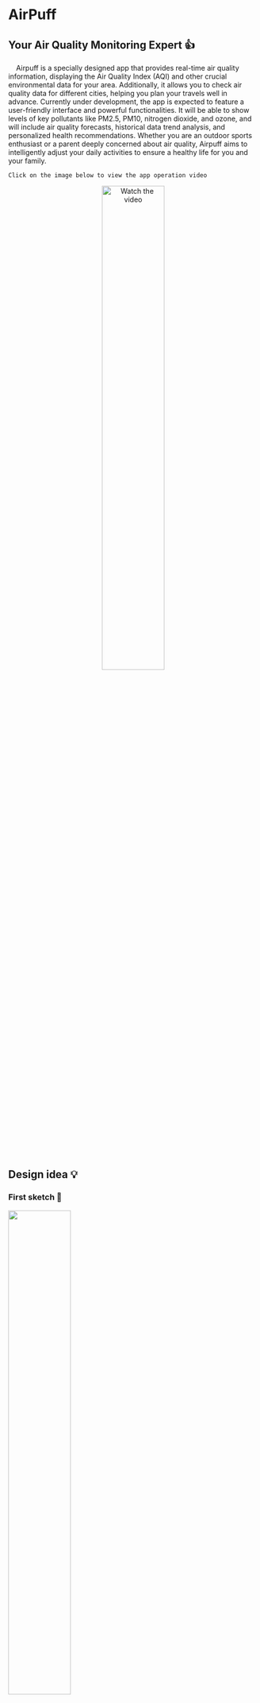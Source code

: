 # AirPuff


## Your Air Quality Monitoring Expert :thumbsup:


&nbsp;&nbsp;&nbsp;&nbsp;Airpuff is a specially designed app that provides real-time air quality information, displaying the Air Quality Index (AQI) and other crucial environmental data for your area. Additionally, it allows you to check air quality data for different cities, helping you plan your travels well in advance. Currently under development, the app is expected to feature a user-friendly interface and powerful functionalities. It will be able to show levels of key pollutants like PM2.5, PM10, nitrogen dioxide, and ozone, and will include air quality forecasts, historical data trend analysis, and personalized health recommendations. Whether you are an outdoor sports enthusiast or a parent deeply concerned about air quality, Airpuff aims to intelligently adjust your daily activities to ensure a healthy life for you and your family.

 `Click on the image below to view the app operation video`

<p align="center">
  <a href="https://github.com/pumpkins628/casa0015-AirPuff/assets/146323702/2b659380-1248-47a2-addd-15b64a49c8e9">
    <img alt="Watch the video" src="https://github.com/pumpkins628/casa0015-AirPuff/assets/146323702/35811369-a747-4347-a621-f2963f03de0c" style="width:50%; height:auto;"/>
  </a>
</p>



## Design idea :bulb:

### First sketch :page_facing_up:

<img src="https://github.com/pumpkins628/casa0015-AirPuff/assets/146323702/027bdb20-4323-4293-9479-34b43818707a" width="50%" height="auto"/>

### Screen shot
<br>

![screen](https://github.com/pumpkins628/casa0015-AirPuff/assets/146323702/e3f1bdf5-8321-4250-9589-bdb529fb5d4f)

<br>
<br>
&nbsp;&nbsp;&nbsp;&nbsp;The interface provides a comprehensive search function that allows you to inquire about the air quality data and related indexes of any city you're interested in. It also offers pertinent travel advice based on the current conditions. Additionally, you can utilize the charts to observe the anticipated data fluctuations for the coming days, which include the overall Air Quality Index (AQI) and the variations in specific pollutants like ozone and PM2.5. With this information at your disposal, you can plan your travels wisely and stay informed about your environment.

<br>
<br>
<br>

![map](https://github.com/pumpkins628/casa0015-AirPuff/assets/146323702/f8286906-ca54-406b-bb49-ca42f9f9f3eb)

<br>
<br>
&nbsp;&nbsp;&nbsp;&nbsp;Upon first accessing the map interface, the Air Quality Index (AQI) for your current location is displayed automatically. If you wish to learn about the air quality in other areas, simply click on the desired region on the map, and wait a moment to receive the current air quality data for that area.

## Key feature
- **Searh** 🔍 - 
- **Map** 🗺️ - 
- **Forecast chart** 📈 - 
-  **Prompt error**⚠️
-  **Suggestions**📝


## How to install(clone+具体版本信息）


## Feature development

##  Contact Details

Having Contact Details is also good as it shows people how to get in contact with you if they'd like to contribute to the app. 
